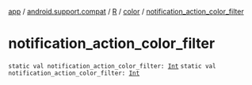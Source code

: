 [app](../../../index.md) / [android.support.compat](../../index.md) / [R](../index.md) / [color](index.md) / [notification_action_color_filter](./notification_action_color_filter.md)

# notification_action_color_filter

`static val notification_action_color_filter: `[`Int`](https://kotlinlang.org/api/latest/jvm/stdlib/kotlin/-int/index.html)
`static val notification_action_color_filter: `[`Int`](https://kotlinlang.org/api/latest/jvm/stdlib/kotlin/-int/index.html)